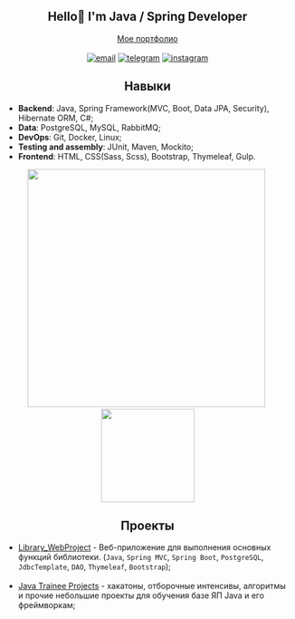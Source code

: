 
<h2 align="center"> Hello👋 I'm Java / Spring Developer</h2>
<p align="center">
  <a href="https://emir1hub.github.io/">Мое портфолио</a>
  <br><br>
  <a href="emir230301@gmail.com"><img src="https://img.shields.io/badge/email-blue?style=for-the-badge&logo=gmail&logoColor=orange&color=050505" alt="email"></a>
  <a href="https://t.me/cokln"><img src="https://img.shields.io/badge/Telegram-2CA5E0?style=for-the-badge&logo=telegram&logoColor=27A0D9&color=050505" alt="telegram"></a>
  <a href="https://www.instagram.com/luckyonekid"><img src="https://img.shields.io/badge/Instagram-%23E4405F.svg?style=for-the-badge&logo=Instagram&logoColor=B4068E&color=050505" alt="instagram"></a>
</p>

<h2 align="center">Навыки</h2>

* **Backend**: Java, Spring Framework(MVC, Boot, Data JPA, Security), Hibernate ORM, C#;
* **Data**: PostgreSQL, MySQL, RabbitMQ;
* **DevOps**: Git, Docker, Linux;
* **Testing and assembly**: JUnit, Maven, Mockito;
* **Frontend**: HTML, CSS(Sass, Scss), Bootstrap, Thymeleaf, Gulp.

<a>
  <p align="center">
    <img src="https://github-readme-stats.vercel.app/api?username=EMIR1HUB&theme=nightowl&text_color=7dc4fa" width="420"/>&nbsp;
    <img src="https://github-readme-stats.vercel.app/api/top-langs/?username=EMIR1HUB&layout=compact&hide=sass&theme=nightowl&text_color=7dc4fa" height="165"/>
  </p>
</a>

<h2 align="center">Проекты</h2>

- [Library_WebProject](https://github.com/EMIR1HUB/Library_WebProject) - Веб-приложение для выполнения основных функций библиотеки.
(`Java`, `Spring MVC`, `Spring Boot`, `PostgreSQL`, `JdbcTemplate`, `DAO`, `Thymeleaf`, `Bootstrap`);
<br><br>
- [Java Trainee Projects](https://github.com/EMIR1HUB/Java-Trainee-Projects/tree/main) - хакатоны, отборочные интенсивы, алгоритмы и прочие небольшие проекты для обучения базе ЯП Java и его фреймворкам;

